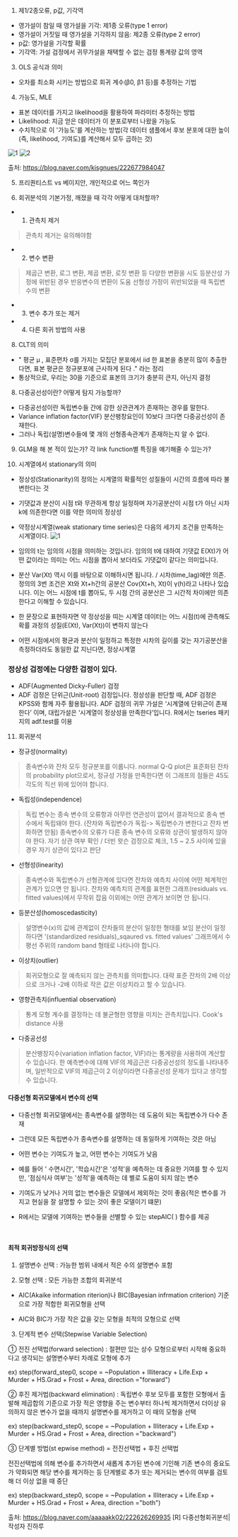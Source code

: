 1. 제1/2종오류, p값, 기각역
- 영가설이 참일 때 영가설을 기각: 제1종 오류(type 1 error)
- 영가설이 거짓일 때 영가설을 기각하지 않음: 제2종 오류(type 2 error)
- p값: 영가설을 기각할 확률 
- 기각역: 가설 검정에서 귀무가설을 채택할 수 없는 검정 통계량 값의 영역
  
3. OLS 공식과 의미
- 오차를 최소화 시키는 방법으로 회귀 계수(β0, β1 등)를 추정하는 기법

4. 가능도, MLE
- 표본 데이터를 가지고 likelihood을 활용하여 파라미터 추정하는 방법
- Likelihood: 지금 얻은 데이터가 이 분포로부터 나왔을 가능도
- 수치적으로 이 '가능도'를 계산하는 방법(각 데이터 샘플에서 후보 분포에 대한 높이(즉, likelihood, 기여도)를 계산해서 모두 곱하는 것)

![1](https://github.com/jaeb0129/R-programming/assets/63768509/0d5c067b-887f-42dc-b087-d7172cd450eb)
![2](https://github.com/jaeb0129/R-programming/assets/63768509/dbaa8716-df9e-44a4-952e-273d4af7fe53)

출처: https://blog.naver.com/kisgnues/222677984047

5. 프리퀀티스트 vs 베이지안, 개인적으로 어느 쪽인가

6. 회귀분석의 기본가정, 깨졌을 때 각각 어떻게 대처할까?
- 1) 관측치 제거
> 관측치 제거는 유의해야함

- 2) 변수 변환
> 제곱근 변환, 로그 변환, 제곱 변환, 로짓 변환 등 다양한 변환을 시도
등분산성 가정에 위반된 경우 반응변수의 변환이 도움
선형성 가정이 위반되었을 때 독립변수의 변환

- 3) 변수 추가 또는 제거
- 4) 다른 회귀 방법의 사용

8. CLT의 의미
- " 평균 μ , 표준편차 σ를 가지는 모집단 분포에서 iid 한 표본을 충분히 많이 추출한다면, 표본 평균은 정규분포에 근사하게 된다 ." 라는 정리
- 통상적으로, 우리는 30을 기준으로 표본의 크기가 충분히 큰지, 아닌지 결정

8. 다중공선성이란? 어떻게 탐지 가능할까?
- 다중공선성이란 독립변수들 간에 강한 상관관계가 존재하는 경우를 말한다.
- Variance inflation factor(VIF) 분산팽창요인이 10보다 크다면 다중공선성이 존재한다.
- 그러나 독립(설명)변수들에 몇 개의 선형종속관계가 존재하는지 알 수 없다.

9. GLM을 해 본 적이 있는가? 각 link function별 특징을 얘기해줄 수 있는가?

10. 시계열에서 stationary의 의미
- 정상성(Stationarity)의 정의는 시계열의 확률적인 성질들이 시간의 흐름에 따라 불변한다는 것
- 기댓값과 분산이 시점 t와 무관하게 항상 일정하며 자기공분산이 시점 t가 아닌 시차 k에 의존한다면 이를 약한 의미의 정상성

- 약정상시계열(weak stationary time series)은 다음의 세가지 조건을 만족하는 시계열이다.
![1](https://github.com/jaeb0129/baseball/assets/63768509/58b41381-ae70-4526-9446-c38bf942dc62)
- 임의의 t는 임의의 시점을 의미하는 것입니다. 임의의 t에 대하여 기댓값 E(Xt)가 어떤 값이라는 의미는 어느 시점을 뽑아서 보더라도 기댓값이 같다는 의미입니다.
- 분산 Var(Xt) 역시 이를 바탕으로 이해하시면 됩니다. / 시차(time_lag)에만 의존. 정의의 3번 조건은 Xt와 Xt+h간의 공분산 Cov(Xt+h, Xt)이 γ(h)라고 나타나 있습니다. 이는 어느 시점에 t를 뽑아도, 두 시점 간의 공분산은 그 시간적 차이에만 의존한다고 이해할 수 있습니다.
- 한 문장으로 표현하자면 약 정상성을 띠는 시계열 데이터는 어느 시점(t)에 관측해도 확률 과정의 성질(E(Xt), Var(Xt))이 변하지 않는다
- 어떤 시점에서의 평균과 분산이 일정하고 특정한 시차의 길이를 갖는 자기공분산을 측정하더라도 동일한 값 지닌다면, 정상시계열

### 정상성 검정에는 다양한 검정이 있다.
- ADF(Augmented Dicky-Fuller) 검정
- ADF 검정은 단위근(Unit-root) 검정입니다. 정상성을 판단할 때, ADF 검정은 KPSS와 함께 자주 활용됩니다. ADF 검정의 귀무 가설은 ‘시계열에 단위근이 존재한다’ 이며, 대립가설은 ‘시계열이 정상성을 만족한다’입니다. R에서는 tseries 패키지의 adf.test를 이용

  
11. 회귀분석
- 정규성(normality)
> 종속변수와 잔차 모두 정규분포를 이룹니다. normal Q-Q plot은 표준화된 잔차의 probability plot으로서, 정규성 가정을 만족한다면 이 그래프의 점들은 45도 각도의 직선 위에 있어야 합니다.

- 독립성(independence)
> 독립 변수는 종속 변수의 오류항과 아무런 연관성이 없어서 결과적으로 종속 변수에서 독립돼야 한다. (잔차와 독립변수가 독립-> 독립변수가 변한다고 잔차 변화하면 안됨)
> 종속변수의 오류가 다른 종속 변수의 오류와 상관이 발생하지 않아야 한다.
> 자기 상관 여부 확인 / 더빈 왓슨 검정으로 체크, 1.5 ~ 2.5 사이에 있을 경우 자기 상관이 있다고 판단

- 선형성(linearity)
>종속변수와 독립변수가 선형관계에 있다면 잔차와 예측치 사이에 어떤 체계적인 관계가 있으면 안 됩니다. 잔차와 예측치의 관계를 표현한 그래프(residuals vs. fitted values)에서 무작위 잡음 이외에는 어떤 관계가 보이면 안 됩니다.

- 등분산성(homoscedasticity)
> 설명변수(x)의 값에 관계없이 잔차들의 분산이 일정한 형태를 보임
> 분산이 일정하다면 '(standardized residuals)_sqaured vs. fitted values' 그래프에서 수평선 주위의 random band 형태로 나타나야 합니다.

- 이상치(outlier)
> 회귀모형으로 잘 예측되지 않는 관측치를 의미합니다. 대략 표준 잔차의 2배 이상으로 크거나 -2배 이하로 작은 값은 이상치라고 할 수 있습니다.


- 영향관측치(influential observation)
> 통계 모형 계수를 결정하는 데 불균형한 영향을 미치는 관측치입니다. Cook's distance 사용

- 다중공선성
> 분산팽창지수(variation inflation factor, VIF)라는 통계량을 사용하여 계산할 수 있습니다. 한 예측변수에 대해 VIF의 제곱근은 다중공선성의 정도를 나타내주며, 일반적으로 VIF의 제곱근이 2 이상이라면 다중공선성 문제가 있다고 생각할 수 있습니다.

#### 다중선형 회귀모델에서 변수의 선택
- 다중선형 회귀모델에서는 종속변수를 설명하는 데 도움이 되는 독립변수가 다수 존재
- 그런데 모든 독립변수가 종속변수를 설명하는 데 동일하게 기여하는 것은 아님
- 어떤 변수는 기여도가 높고, 어떤 변수는 기여도가 낮음

- 예를 들어 ' 수면시간', '학습시간'은 '성적'을 예측하는 데 중요한 기여를 할 수 있지만, '점심식사 여부'는 '성적'을 예측하는 데 별로 도움이 되지 않는 변수
- 기여도가 낮거나 거의 없는 변수들은 모델에서 제외하는 것이 좋음(적은 변수를 가지고 현실을 잘 설명할 수 있는 것이 좋은 모델이기 떄문)
- R에서는 모델에 기여하는 변수들을 선별할 수 있는 stepAIC( ) 함수를 제공

​
#### 최적 회귀방정식의 선택

 1) 설명변수 선택 : 가능한 범위 내에서 적은 수의 설명변수 포함

 2) 모형 선택 : 모든 가능한 조합의 회귀분석

  - AIC(Akaike information riterion)나 BIC(Bayesian infrmation criterion) 기준으로 가장 적합한 회귀모형을 선택

  - AIC와 BIC가 가장 작은 값을 갖는 모형을 최적의 모형으로 선택

 3) 단계적 변수 선택(Stepwise Variable Selection)

  ① 전진 선택법(forward selection) : 절편만 있는 상수 모형으로부터 시작해 중요하다고 생각되는 설명변수부터 차례로 모형에 추가

ex) step(forward_step0, scope = ~Population + Illiteracy + Life.Exp + Murder + HS.Grad + Frost + Area, direction ="forward")

 ② 후진 제거법(backward elimination) : 독립변수 후보 모두를 포함한 모형에서 출발해 제곱합의 기준으로 가장 적은 영향을 주는 변수부터 하나씩 제거하면서 더이상 유의하지 않은 변수가 없을 때까지 설명변수를 제거하고 이 때의 모형을 선택 

ex) step(backward_step0, scope = ~Population + Illiteracy + Life.Exp + Murder + HS.Grad + Frost + Area, direction ="backward")

③ 단계별 방법(st epwise method) = 전진선택법 + 후진 선택법

  전진선택법에 의해 변수를 추가하면서 새롭게 추가된 변수에 기인해 기존 변수의 중요도가 약화되면 해당 변수를 제거하는 등 단계별로 추가 또는 제거되는 변수의 여부를 검토해 더 이상 없을 때 중단 

ex) step(backward_step0, scope = ~Population + Illiteracy + Life.Exp + Murder + HS.Grad + Frost + Area, direction ="both")

출처: https://blog.naver.com/aaaaakk02/222626269935
[R] 다중선형회귀분석|작성자 진하루

